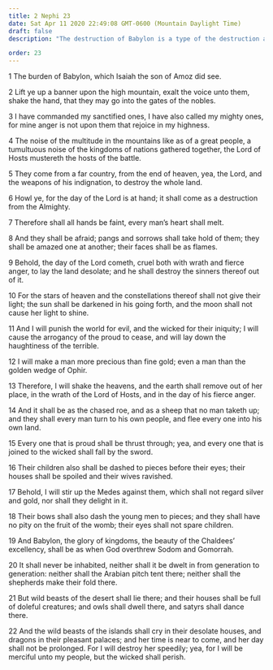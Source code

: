 ```yaml
---
title: 2 Nephi 23
date: Sat Apr 11 2020 22:49:08 GMT-0600 (Mountain Daylight Time)
draft: false
description: "The destruction of Babylon is a type of the destruction at the Second Coming—It will be a day of wrath and vengeance—Babylon (the world) will fall forever—Compare Isaiah 13. About 559–545 B.C."

order: 23
---
```

    
1 The burden of Babylon, which Isaiah the son of Amoz did see.

2 Lift ye up a banner upon the high mountain, exalt the voice unto them, shake the hand, that they may go into the gates of the nobles.

3 I have commanded my sanctified ones, I have also called my mighty ones, for mine anger is not upon them that rejoice in my highness.

4 The noise of the multitude in the mountains like as of a great people, a tumultuous noise of the kingdoms of nations gathered together, the Lord of Hosts mustereth the hosts of the battle.

5 They come from a far country, from the end of heaven, yea, the Lord, and the weapons of his indignation, to destroy the whole land.

6 Howl ye, for the day of the Lord is at hand; it shall come as a destruction from the Almighty.

7 Therefore shall all hands be faint, every man’s heart shall melt.

8 And they shall be afraid; pangs and sorrows shall take hold of them; they shall be amazed one at another; their faces shall be as flames.

9 Behold, the day of the Lord cometh, cruel both with wrath and fierce anger, to lay the land desolate; and he shall destroy the sinners thereof out of it.

10 For the stars of heaven and the constellations thereof shall not give their light; the sun shall be darkened in his going forth, and the moon shall not cause her light to shine.

11 And I will punish the world for evil, and the wicked for their iniquity; I will cause the arrogancy of the proud to cease, and will lay down the haughtiness of the terrible.

12 I will make a man more precious than fine gold; even a man than the golden wedge of Ophir.

13 Therefore, I will shake the heavens, and the earth shall remove out of her place, in the wrath of the Lord of Hosts, and in the day of his fierce anger.

14 And it shall be as the chased roe, and as a sheep that no man taketh up; and they shall every man turn to his own people, and flee every one into his own land.

15 Every one that is proud shall be thrust through; yea, and every one that is joined to the wicked shall fall by the sword.

16 Their children also shall be dashed to pieces before their eyes; their houses shall be spoiled and their wives ravished.

17 Behold, I will stir up the Medes against them, which shall not regard silver and gold, nor shall they delight in it.

18 Their bows shall also dash the young men to pieces; and they shall have no pity on the fruit of the womb; their eyes shall not spare children.

19 And Babylon, the glory of kingdoms, the beauty of the Chaldees’ excellency, shall be as when God overthrew Sodom and Gomorrah.

20 It shall never be inhabited, neither shall it be dwelt in from generation to generation: neither shall the Arabian pitch tent there; neither shall the shepherds make their fold there.

21 But wild beasts of the desert shall lie there; and their houses shall be full of doleful creatures; and owls shall dwell there, and satyrs shall dance there.

22 And the wild beasts of the islands shall cry in their desolate houses, and dragons in their pleasant palaces; and her time is near to come, and her day shall not be prolonged. For I will destroy her speedily; yea, for I will be merciful unto my people, but the wicked shall perish.
